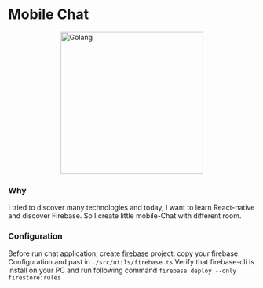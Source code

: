 # Mobile Chat

<style>
img {
  display: block;
  margin-left: auto;
  margin-right: auto;
}
</style>

<img alt="Golang" width="290px" src="./assets/example_mobil.gif" />
<!-- ![example](./assets/example_mobil.gif) -->

### Why

I tried to discover many technologies and today, I want to learn React-native and discover Firebase. So I create little mobile-Chat with different room.

### Configuration

Before run chat application, create [firebase](https://firebase.google.com/) project. copy your firebase Configuration and past in ```./src/utils/firebase.ts```
Verify that firebase-cli is install on your PC and run following command ```firebase deploy --only firestore:rules```
